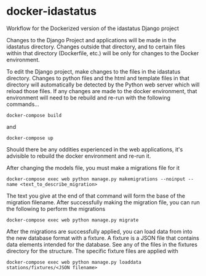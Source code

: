 # docker-idastatus

Workflow for the Dockerized version of the idastatus Django project

Changes to the Django Project and applications will be made in the idastatus directory.  Changes outside that directory, and to certain files within that directory (Dockerfile, etc.) will be only for changes to the Docker environment.

To edit the Django project, make changes to the files in the idastatus directory.  Changes to python files and the html and template files in that directory will automatically be detected by the Python web server which will reload those files.  If any changes are made to the docker environment, that environment will need to be rebuild and re-run with the following commands...

    docker-compose build

and

    docker-compose up

Should there be any oddities experienced in the web applications, it's advisible to rebuild the docker environment and re-run it.

After changing the models file, you must make a migrations file for it

    docker-compose exec web python manage.py makemigrations --noinput --name <text_to_describe_migration>

The text you give at the end of that command will form the base of the migration filename.  After successfully making the migration file, you can run the following to perform the migrations

    docker-compose exec web python manage.py migrate

After the migrations are successfully applied, you can load data from into the new database format with a fixture.  A fixture is a JSON file that contains data elements intended for the database.  See any of the files in the fixtures directory for the structure.  The specific fixture files are applied with

    docker-compose exec web python manage.py loaddata stations/fixtures/<JSON filename>
